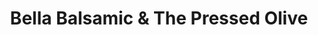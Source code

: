 ---
title: "Bella Balsamic & The Pressed Olive"
url: /grand-junction/bella-balsamic-und-the-pressed-olive/
shop: Allgemein
---